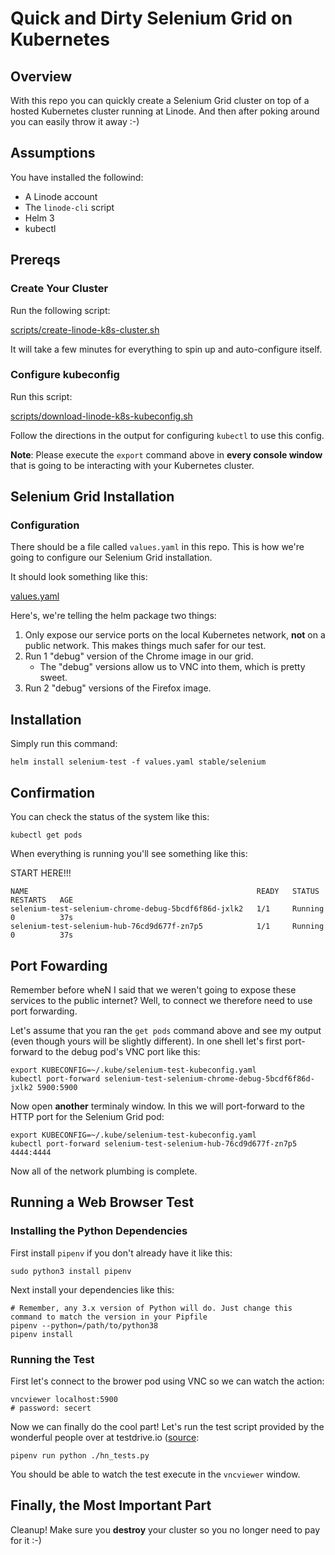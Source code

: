 # Quick and Dirty Selenium Grid on Kubernetes

## Overview

With this repo you can quickly create a Selenium Grid cluster on top of a hosted
Kubernetes cluster running at Linode. And then after poking around you can easily
throw it away :-)

## Assumptions

You have installed the followind:

- A Linode account
- The ``linode-cli`` script
- Helm 3
- kubectl

## Prereqs

### Create Your Cluster

Run the following script:

[scripts/create-linode-k8s-cluster.sh](./scripts/create-linode-k8s-cluster.sh)

It will take a few minutes for everything to spin up and auto-configure itself. 

### Configure kubeconfig

Run this script:

[scripts/download-linode-k8s-kubeconfig.sh](./scripts/download-linode-k8s-kubeconfig.sh)

Follow the directions in the output for configuring ``kubectl`` to use this config.

**Note**: Please execute the `export` command above in **every console window** that
is going to be interacting with your Kubernetes cluster.

## Selenium Grid Installation

### Configuration

There should be a file called `values.yaml` in this repo. This is how we're going to
configure our Selenium Grid installation.

It should look something like this:

[values.yaml](values.yaml)

Here's, we're telling the helm package two things:

1. Only expose our service ports on the local Kubernetes network, **not** on a public
   network. This makes things much safer for our test.
2. Run 1 "debug" version of the Chrome image in our grid.
   - The "debug" versions allow us to VNC into them, which is pretty sweet.
3. Run 2 "debug" versions of the Firefox image.
   
## Installation

Simply run this command:

``` console
helm install selenium-test -f values.yaml stable/selenium
```

## Confirmation 

You can check the status of the system like this:

``` console
kubectl get pods
```

When everything is running you'll see something like this:

START HERE!!!

``` console
NAME                                                   READY   STATUS    RESTARTS   AGE
selenium-test-selenium-chrome-debug-5bcdf6f86d-jxlk2   1/1     Running   0          37s
selenium-test-selenium-hub-76cd9d677f-zn7p5            1/1     Running   0          37s
```

## Port Fowarding

Remember before wheN I said that we weren't going to expose these services to the
public internet? Well, to connect we therefore need to use port forwarding.

Let's assume that you ran the `get pods` command above and see my output (even though yours will be slightly different). In one shell let's first port-forward to the debug pod's VNC port like this:

``` console
export KUBECONFIG=~/.kube/selenium-test-kubeconfig.yaml
kubectl port-forward selenium-test-selenium-chrome-debug-5bcdf6f86d-jxlk2 5900:5900
```

Now open **another** terminaly window. In this we will port-forward to the HTTP port for the Selenium Grid pod:

``` console
export KUBECONFIG=~/.kube/selenium-test-kubeconfig.yaml
kubectl port-forward selenium-test-selenium-hub-76cd9d677f-zn7p5 4444:4444
```

Now all of the network plumbing is complete.

## Running a Web Browser Test

### Installing the Python Dependencies

First install `pipenv` if you don't already have it like this:

``` console
sudo python3 install pipenv
```

Next install your dependencies like this:

``` console
# Remember, any 3.x version of Python will do. Just change this command to match the version in your Pipfile
pipenv --python=/path/to/python38
pipenv install
```

### Running the Test

First let's connect to the brower pod using VNC so we can watch the action:

``` console
vncviewer localhost:5900
# password: secert
```

Now we can finally do the cool part! Let's run the test script provided by the
wonderful people over at testdrive.io ([source](https://testdriven.io/blog/distributed-testing-with-selenium-grid/):

``` console
pipenv run python ./hn_tests.py
```

You should be able to watch the test execute in the `vncviewer` window.

## Finally, the Most Important Part

Cleanup! Make sure you **destroy** your cluster so you no longer need to pay for it
:-)
